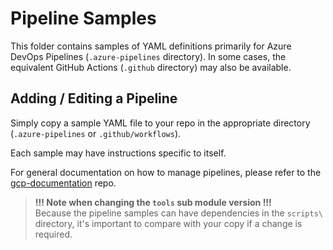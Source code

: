 # Pipeline Samples

This folder contains samples of YAML definitions primarily for Azure DevOps Pipelines (`.azure-pipelines` directory). In some cases, the equivalent GitHub Actions (`.github` directory) may also be available.

## Adding / Editing a Pipeline

Simply copy a sample YAML file to your repo in the appropriate directory (`.azure-pipelines` or `.github/workflows`).

Each sample may have instructions specific to itself.

For general documentation on how to manage pipelines, please refer to the [gcp-documentation](https://github.com/ssc-spc-ccoe-cei/gcp-documentation/blob/main/Landing%20Zone%20Operations/Pipelines.md) repo.

> **!!! Note when changing the `tools` sub module version !!!**<br>
Because the pipeline samples can have dependencies in the `scripts\` directory, it's important to compare with your copy if a change is required.